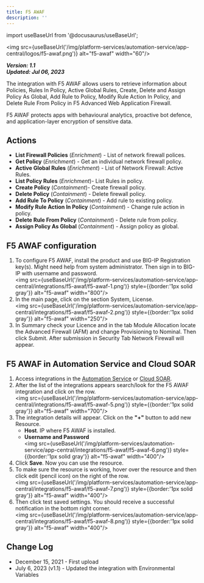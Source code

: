 ```yaml
---
title: F5 AWAF
description: ''
---
```

import useBaseUrl from '@docusaurus/useBaseUrl';

<img src={useBaseUrl('/img/platform-services/automation-service/app-central/logos/f5-awaf.png')} alt="f5-awaf" width="60"/>

***Version: 1.1  
Updated: Jul 06, 2023***

The integration with F5 AWAF allows users to retrieve information about Policies, Rules In Policy, Active Global Rules, Create, Delete and Assign Policy As Global, Add Rule to Policy, Modify Rule Action In Policy, and Delete Rule From Policy in F5 Advanced Web Application Firewall.

F5 AWAF protects apps with behavioural analytics, proactive bot defence, and application-layer encryption of sensitive data.

## Actions

* **List Firewall Policies** (*Enrichment*) - List of network firewall polices.
* **Get Policy** (*Enrichment*) - Get an individual network firewall policy.
* **Active Global Rules** (*Enrichment*) - List of Network Firewall: Active Rules.
* **List Policy Rules** (*Enrichment*)- List Rules in policy.
* **Create Policy** (*Containment*)- Create firewall policy.
* **Delete Policy** (*Containment*) - Delete firewall policy.
* **Add Rule To Policy** (*Containment*) - Add rule to existing policy.
* **Modify Rule Action In Policy** (*Containment*) - Change rule action in policy.
* **Delete Rule From Policy** (*Containment*) - Delete rule from policy.
* **Assign Policy As Global** (*Containment*) - Assign policy as global.

## F5 AWAF configuration

1. To configure F5 AWAF, install the product and use BIG-IP Registration key(s). Might need help from system administrator. Then sign in to BIG-IP with username and password.<br/><img src={useBaseUrl('/img/platform-services/automation-service/app-central/integrations/f5-awaf/f5-awaf-1.png')} style={{border:'1px solid gray'}} alt="f5-awaf" width="800"/>
1. In the main page, click on the section System, License.<br/><img src={useBaseUrl('/img/platform-services/automation-service/app-central/integrations/f5-awaf/f5-awaf-2.png')} style={{border:'1px solid gray'}} alt="f5-awaf" width="250"/>
1. In Summary check your Licence and in the tab Module Allocation locate the Advanced Firewall (AFM) and change Provisioning to Nominal. Then click Submit. After submission in Security Tab Network Firewall will appear.

## F5 AWAF in Automation Service and Cloud SOAR

1. Access integrations in the [Automation Service](/docs/platform-services/automation-service/automation-service-integrations/#view-integrations) or [Cloud SOAR](/docs/cloud-soar/automation).
1. After the list of the integrations appears search/look for the F5 AWAF integration and click on the row. <br/><img src={useBaseUrl('/img/platform-services/automation-service/app-central/integrations/f5-awaf/f5-awaf-5.png')} style={{border:'1px solid gray'}} alt="f5-awaf" width="700"/>
1. The integration details will appear. Click on the **"+"** button to add new Resource.   
   * **Host**. IP where F5 AWAF is installed. 
   * **Username and Password** <br/><img src={useBaseUrl('/img/platform-services/automation-service/app-central/integrations/f5-awaf/f5-awaf-6.png')} style={{border:'1px solid gray'}} alt="f5-awaf" width="400"/>
1. Click **Save**. Now you can use the resource.
1. To make sure the resource is working, hover over the resource and then click edit (pencil icon) on the right of the row.<br/><img src={useBaseUrl('/img/platform-services/automation-service/app-central/integrations/f5-awaf/f5-awaf-7.png')} style={{border:'1px solid gray'}} alt="f5-awaf" width="400"/>
1. Then click test saved settings. You should receive a successful notification in the bottom right corner.<br/><img src={useBaseUrl('/img/platform-services/automation-service/app-central/integrations/f5-awaf/f5-awaf-8.png')} style={{border:'1px solid gray'}} alt="f5-awaf" width="400"/>

## Change Log

* December 15, 2021 - First upload
* July 6, 2023 (v1.1) - Updated the integration with Environmental Variables

